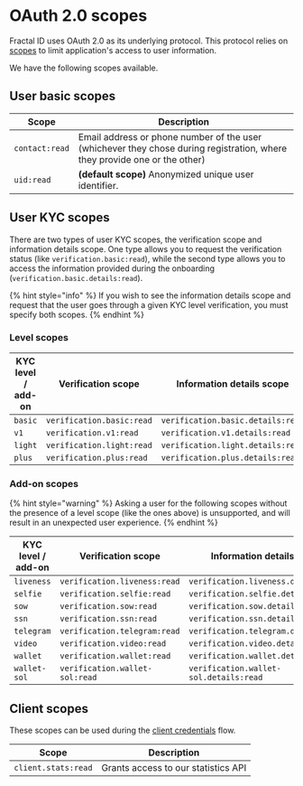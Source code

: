 # OAuth 2.0 scopes

Fractal ID uses OAuth 2.0 as its underlying protocol. This protocol relies on [scopes](https://oauth.net/2/scope/) to limit application's access to user information.

We have the following scopes available.

## User basic scopes

| Scope          | Description                                                                                                               |
| -------------- | ------------------------------------------------------------------------------------------------------------------------- |
| `contact:read` | Email address or phone number of the user (whichever they chose during registration, where they provide one or the other) |
| `uid:read`     | **(default scope)** Anonymized unique user identifier.                                                                    |

## User KYC scopes

There are two types of user KYC scopes, the verification scope and information details scope. One type allows you to request the verification status (like `verification.basic:read`), while the second type allows you to access the information provided during the onboarding (`verification.basic.details:read`).

{% hint style="info" %}
If you wish to see the information details scope and request that the user goes through a given KYC level verification, you must specify both scopes.
{% endhint %}

### Level scopes

| KYC level / add-on | Verification scope        | Information details scope         |
| ------------------ | ------------------------- | --------------------------------- |
| `basic`            | `verification.basic:read` | `verification.basic.details:read` |
| `v1`               | `verification.v1:read`    | `verification.v1.details:read`    |
| `light`            | `verification.light:read` | `verification.light.details:read` |
| `plus`             | `verification.plus:read`  | `verification.plus.details:read`  |

### Add-on scopes

{% hint style="warning" %}
Asking a user for the following scopes without the presence of a level scope (like the ones above) is unsupported, and will result in an unexpected user experience.
{% endhint %}

| KYC level / add-on | Verification scope             | Information details scope              |
| ------------------ | ------------------------------ | -------------------------------------- |
| `liveness`         | `verification.liveness:read`   | `verification.liveness.details:read`   |
| `selfie`           | `verification.selfie:read`     | `verification.selfie.details:read`     |
| `sow`              | `verification.sow:read`        | `verification.sow.details:read`        |
| `ssn`              | `verification.ssn:read`        | `verification.ssn.details:read`        |
| `telegram`         | `verification.telegram:read`   | `verification.telegram.details:read`   |
| `video`            | `verification.video:read`      | `verification.video.details:read`      |
| `wallet`           | `verification.wallet:read`     | `verification.wallet.details:read`     |
| `wallet-sol`       | `verification.wallet-sol:read` | `verification.wallet-sol.details:read` |

## Client scopes

These scopes can be used during the [client credentials](back-office-integration/client-authorization.md#client-credentials-grant-flow) flow.

| Scope               | Description                         |
| ------------------- | ----------------------------------- |
| `client.stats:read` | Grants access to our statistics API |
